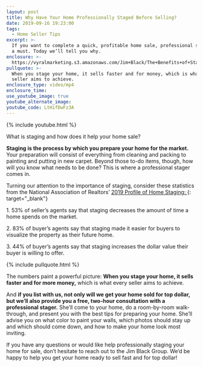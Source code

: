 ```yaml
---
layout: post
title: Why Have Your Home Professionally Staged Before Selling?
date: 2019-09-16 19:23:00
tags:
  - Home Seller Tips
excerpt: >-
  If you want to complete a quick, profitable home sale, professional staging is
  a must. Today we’ll tell you why.
enclosure: >-
  https://vyralmarketing.s3.amazonaws.com/Jim+Black/The+Benefits+of+Staging+A+Home+-Worcester+Real+Estate+Agent.mp4
pullquote: >-
  When you stage your home, it sells faster and for money, which is what every
  seller aims to achieve.
enclosure_type: video/mp4
enclosure_time:
use_youtube_image: true
youtube_alternate_image:
youtube_code: LtHifDwFz3A
---
```


{% include youtube.html %}

What is staging and how does it help your home sale?&nbsp;

**Staging is the process by which you prepare your home for the market.** Your preparation will consist of everything from cleaning and packing to painting and putting in new carpet. Beyond those to-do items, though, how will you know what needs to be done? This is where a professional stager comes in.&nbsp;

Turning our attention to the importance of staging, consider these statistics from the National Association of Realtors’ [2019 Profile of Home Staging:&nbsp;](https://www.nar.realtor/research-and-statistics/research-reports/profile-of-home-staging){: target="_blank"}

1\. 53% of seller’s agents say that staging decreases the amount of time a home spends on the market.

2\. 83% of buyer’s agents say that staging made it easier for buyers to visualize the property as their future home.

3\. 44% of buyer’s agents say that staging increases the dollar value their buyer is willing to offer.

{% include pullquote.html %}

The numbers paint a powerful picture: **When you stage your home, it sells faster and for more money,** which is what every seller aims to achieve.&nbsp;

And **if you list with us, not only will we get your home sold for top dollar, but we’ll also provide you a free, two-hour consultation with a professional stager.** She’ll come to your home, do a room-by-room walk-through, and present you with the best tips for preparing your home. She’ll advise you on what color to paint your walls, which photos should stay up and which should come down, and how to make your home look most inviting.&nbsp;

If you have any questions or would like help professionally staging your home for sale, don’t hesitate to reach out to the Jim Black Group. We’d be happy to help you get your home ready to sell fast and for top dollar\!&nbsp;<br>&nbsp;

&nbsp;